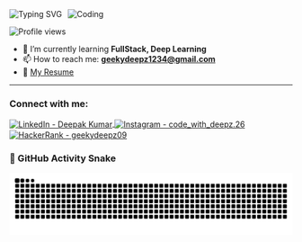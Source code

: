 
<img src="https://readme-typing-svg.demolab.com?font=Fira+Code&weight=500&size=24&pause=1000&width=435&lines=Hello+I%27m+Deepak+Kumar;Here+is+my+intro+%E2%86%92" alt="Typing SVG" />

<img align="right" alt="Coding" width="400" src="https://media.tenor.com/rePDfDWO3XoAAAAd/hacking.gif">

<p align="left">
  <img src="https://komarev.com/ghpvc/?username=deepz2609&label=Profile%20views&color=0e75b6&style=flat" alt="Profile views" />
</p>



- 🌱 I’m currently learning **FullStack, Deep Learning**  
- 📫 How to reach me: **geekydeepz1234@gmail.com**  
- 📄 [My Resume](https://deepz.tech)  


---

<h3 align="left">Connect with me:</h3>



<p align="left">
  <a href="www.linkedin.com/in/deepak-kumar-470486289" target="_blank">
    <img align="center" src="https://raw.githubusercontent.com/rahuldkjain/github-profile-readme-generator/master/src/images/icons/Social/linked-in-alt.svg" alt="LinkedIn - Deepak Kumar" height="30" width="40" />
  </a>
  <a href="https://instagram.com/code_with_deepz.26" target="_blank">
    <img align="center" src="https://raw.githubusercontent.com/rahuldkjain/github-profile-readme-generator/master/src/images/icons/Social/instagram.svg" alt="Instagram - code_with_deepz.26 " height="30" width="40" />
  </a>

  <a href="https://www.hackerrank.com/geekydeepz09" target="_blank">
    <img align="center" src="https://raw.githubusercontent.com/rahuldkjain/github-profile-readme-generator/master/src/images/icons/Social/hackerrank.svg" alt="HackerRank - geekydeepz09" height="30" width="40" />
  </a>
  
</p>


### 🐍 GitHub Activity Snake
![snake gif](https://github.com/deepz2609/deepz2609/blob/output/github-snake-dark.svg)


